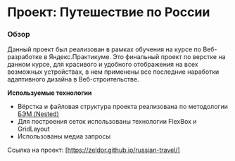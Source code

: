 # Проект: Путешествие по России

### Обзор

Данный проект был реализован в рамках обучения на курсе по Веб-разработке в Яндекс.Практикуме. Это финальный проект по верстке на данном курсе, для красивого и удобного отображения на всех возможных устройствах, в нем применены все последние наработки адаптивного дизайна в Веб-строительстве.

**Используемые технологии**

* Вёрстка и файловая структура проекта реализована по методологии [БЭМ (Nested)](https://ru.bem.info/methodology/filestructure/#nested)
* Для построения сеток использованы технологии FlexBox и GridLayout
* Использованы медиа запросы


Ссылка на проект: [https://zeldor.github.io/russian-travel/]
